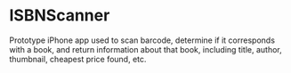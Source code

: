 ISBNScanner
===========

Prototype iPhone app used to scan barcode, determine if it corresponds with a book, and return information about that book, including title, author, thumbnail, cheapest price found, etc.
